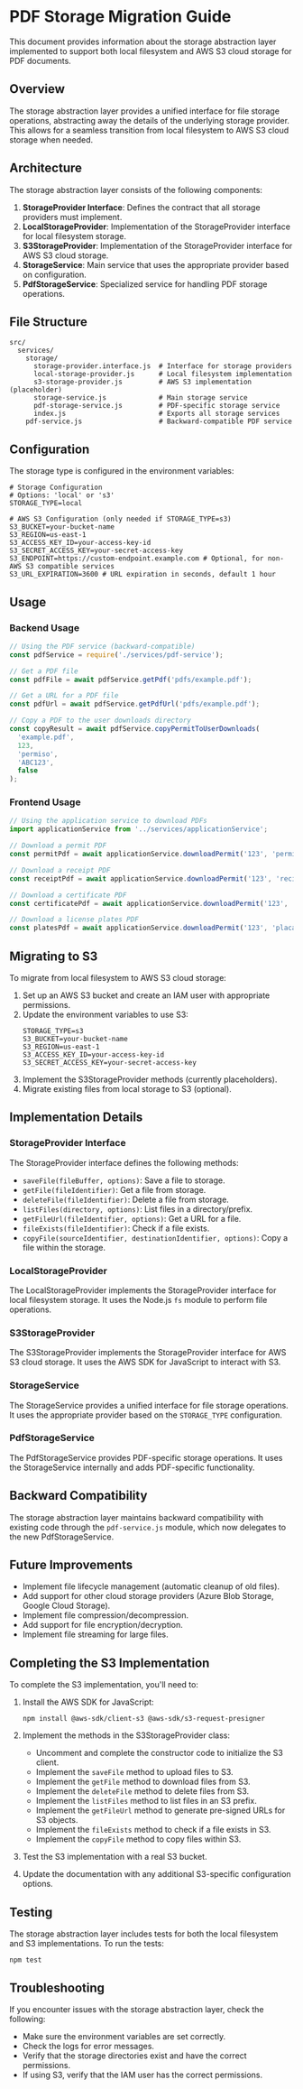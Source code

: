 # PDF Storage Migration Guide

This document provides information about the storage abstraction layer implemented to support both local filesystem and AWS S3 cloud storage for PDF documents.

## Overview

The storage abstraction layer provides a unified interface for file storage operations, abstracting away the details of the underlying storage provider. This allows for a seamless transition from local filesystem to AWS S3 cloud storage when needed.

## Architecture

The storage abstraction layer consists of the following components:

1. **StorageProvider Interface**: Defines the contract that all storage providers must implement.
2. **LocalStorageProvider**: Implementation of the StorageProvider interface for local filesystem storage.
3. **S3StorageProvider**: Implementation of the StorageProvider interface for AWS S3 cloud storage.
4. **StorageService**: Main service that uses the appropriate provider based on configuration.
5. **PdfStorageService**: Specialized service for handling PDF storage operations.

## File Structure

```
src/
  services/
    storage/
      storage-provider.interface.js  # Interface for storage providers
      local-storage-provider.js      # Local filesystem implementation
      s3-storage-provider.js         # AWS S3 implementation (placeholder)
      storage-service.js             # Main storage service
      pdf-storage-service.js         # PDF-specific storage service
      index.js                       # Exports all storage services
    pdf-service.js                   # Backward-compatible PDF service
```

## Configuration

The storage type is configured in the environment variables:

```
# Storage Configuration
# Options: 'local' or 's3'
STORAGE_TYPE=local

# AWS S3 Configuration (only needed if STORAGE_TYPE=s3)
S3_BUCKET=your-bucket-name
S3_REGION=us-east-1
S3_ACCESS_KEY_ID=your-access-key-id
S3_SECRET_ACCESS_KEY=your-secret-access-key
S3_ENDPOINT=https://custom-endpoint.example.com # Optional, for non-AWS S3 compatible services
S3_URL_EXPIRATION=3600 # URL expiration in seconds, default 1 hour
```

## Usage

### Backend Usage

```javascript
// Using the PDF service (backward-compatible)
const pdfService = require('./services/pdf-service');

// Get a PDF file
const pdfFile = await pdfService.getPdf('pdfs/example.pdf');

// Get a URL for a PDF file
const pdfUrl = await pdfService.getPdfUrl('pdfs/example.pdf');

// Copy a PDF to the user downloads directory
const copyResult = await pdfService.copyPermitToUserDownloads(
  'example.pdf',
  123,
  'permiso',
  'ABC123',
  false
);
```

### Frontend Usage

```typescript
// Using the application service to download PDFs
import applicationService from '../services/applicationService';

// Download a permit PDF
const permitPdf = await applicationService.downloadPermit('123', 'permiso');

// Download a receipt PDF
const receiptPdf = await applicationService.downloadPermit('123', 'recibo');

// Download a certificate PDF
const certificatePdf = await applicationService.downloadPermit('123', 'certificado');

// Download a license plates PDF
const platesPdf = await applicationService.downloadPermit('123', 'placas');
```

## Migrating to S3

To migrate from local filesystem to AWS S3 cloud storage:

1. Set up an AWS S3 bucket and create an IAM user with appropriate permissions.
2. Update the environment variables to use S3:
   ```
   STORAGE_TYPE=s3
   S3_BUCKET=your-bucket-name
   S3_REGION=us-east-1
   S3_ACCESS_KEY_ID=your-access-key-id
   S3_SECRET_ACCESS_KEY=your-secret-access-key
   ```
3. Implement the S3StorageProvider methods (currently placeholders).
4. Migrate existing files from local storage to S3 (optional).

## Implementation Details

### StorageProvider Interface

The StorageProvider interface defines the following methods:

- `saveFile(fileBuffer, options)`: Save a file to storage.
- `getFile(fileIdentifier)`: Get a file from storage.
- `deleteFile(fileIdentifier)`: Delete a file from storage.
- `listFiles(directory, options)`: List files in a directory/prefix.
- `getFileUrl(fileIdentifier, options)`: Get a URL for a file.
- `fileExists(fileIdentifier)`: Check if a file exists.
- `copyFile(sourceIdentifier, destinationIdentifier, options)`: Copy a file within the storage.

### LocalStorageProvider

The LocalStorageProvider implements the StorageProvider interface for local filesystem storage. It uses the Node.js `fs` module to perform file operations.

### S3StorageProvider

The S3StorageProvider implements the StorageProvider interface for AWS S3 cloud storage. It uses the AWS SDK for JavaScript to interact with S3.

### StorageService

The StorageService provides a unified interface for file storage operations. It uses the appropriate provider based on the `STORAGE_TYPE` configuration.

### PdfStorageService

The PdfStorageService provides PDF-specific storage operations. It uses the StorageService internally and adds PDF-specific functionality.

## Backward Compatibility

The storage abstraction layer maintains backward compatibility with existing code through the `pdf-service.js` module, which now delegates to the new PdfStorageService.

## Future Improvements

- Implement file lifecycle management (automatic cleanup of old files).
- Add support for other cloud storage providers (Azure Blob Storage, Google Cloud Storage).
- Implement file compression/decompression.
- Add support for file encryption/decryption.
- Implement file streaming for large files.

## Completing the S3 Implementation

To complete the S3 implementation, you'll need to:

1. Install the AWS SDK for JavaScript:
   ```
   npm install @aws-sdk/client-s3 @aws-sdk/s3-request-presigner
   ```

2. Implement the methods in the S3StorageProvider class:
   - Uncomment and complete the constructor code to initialize the S3 client.
   - Implement the `saveFile` method to upload files to S3.
   - Implement the `getFile` method to download files from S3.
   - Implement the `deleteFile` method to delete files from S3.
   - Implement the `listFiles` method to list files in an S3 prefix.
   - Implement the `getFileUrl` method to generate pre-signed URLs for S3 objects.
   - Implement the `fileExists` method to check if a file exists in S3.
   - Implement the `copyFile` method to copy files within S3.

3. Test the S3 implementation with a real S3 bucket.

4. Update the documentation with any additional S3-specific configuration options.

## Testing

The storage abstraction layer includes tests for both the local filesystem and S3 implementations. To run the tests:

```
npm test
```

## Troubleshooting

If you encounter issues with the storage abstraction layer, check the following:

- Make sure the environment variables are set correctly.
- Check the logs for error messages.
- Verify that the storage directories exist and have the correct permissions.
- If using S3, verify that the IAM user has the correct permissions.
